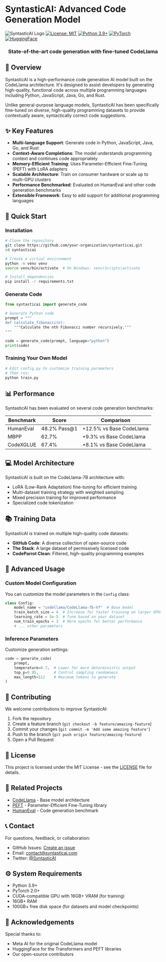 # SyntasticAI: Advanced Code Generation Model

![SyntasticAI Logo](https://img.shields.io/badge/SyntasticAI-v1.0-blue)
[![License: MIT](https://img.shields.io/badge/License-MIT-yellow.svg)](https://opensource.org/licenses/MIT)
[![Python 3.9+](https://img.shields.io/badge/python-3.9%2B-green.svg)](https://www.python.org/downloads/)
[![PyTorch](https://img.shields.io/badge/PyTorch-2.0%2B-red.svg)](https://pytorch.org/)
[![HuggingFace](https://img.shields.io/badge/🤗-Transformers-yellow.svg)](https://huggingface.co/docs/transformers/index)

<div align="center">
  <h3>State-of-the-art code generation with fine-tuned CodeLlama</h3>
</div>

## 🌟 Overview

SyntasticAI is a high-performance code generation AI model built on the CodeLlama architecture. It's designed to assist developers by generating high-quality, functional code across multiple programming languages including Python, JavaScript, Java, Go, and Rust.

Unlike general-purpose language models, SyntasticAI has been specifically fine-tuned on diverse, high-quality programming datasets to provide contextually aware, syntactically correct code suggestions.

## ✨ Key Features

- **Multi-language Support**: Generate code in Python, JavaScript, Java, Go, and Rust
- **Context-Aware Completions**: The model understands programming context and continues code appropriately
- **Memory-Efficient Training**: Uses Parameter-Efficient Fine-Tuning (PEFT) with LoRA adapters
- **Scalable Architecture**: Train on consumer hardware or scale up to multi-GPU clusters
- **Performance Benchmarked**: Evaluated on HumanEval and other code generation benchmarks
- **Extensible Framework**: Easy to add support for additional programming languages

## 🚀 Quick Start

### Installation

```bash
# Clone the repository
git clone https://github.com/your-organization/syntasticai.git
cd syntasticai

# Create a virtual environment
python -m venv venv
source venv/bin/activate  # On Windows: venv\Scripts\activate

# Install dependencies
pip install -r requirements.txt
```

### Generate Code

```python
from syntasticai import generate_code

# Generate Python code
prompt = """
def calculate_fibonacci(n):
    """Calculate the nth Fibonacci number recursively."""
"""

code = generate_code(prompt, language="python")
print(code)
```

### Training Your Own Model

```bash
# Edit config.py to customize training parameters
# Then run:
python train.py
```

## 📊 Performance

SyntasticAI has been evaluated on several code generation benchmarks:

| Benchmark | Score | Comparison |
|-----------|-------|------------|
| HumanEval | 48.2% Pass@1 | +12.5% vs Base CodeLlama |
| MBPP | 62.7% | +9.3% vs Base CodeLlama |
| CodeXGLUE | 67.4% | +8.1% vs Base CodeLlama |

## 💻 Model Architecture

SyntasticAI is built on the CodeLlama-7B architecture with:

- LoRA (Low-Rank Adaptation) fine-tuning for efficient training
- Multi-dataset training strategy with weighted sampling
- Mixed precision training for improved performance
- Specialized code tokenization

## 📚 Training Data

SyntasticAI is trained on multiple high-quality code datasets:

- **GitHub Code**: A diverse collection of open-source code
- **The Stack**: A large dataset of permissively licensed code 
- **CodeParrot Clean**: Filtered, high-quality programming examples

## 🔧 Advanced Usage

### Custom Model Configuration

You can customize the model parameters in the `Config` class:

```python
class Config:
    model_name = "codellama/CodeLlama-7b-hf"  # Base model
    train_batch_size = 4  # Increase for faster training on larger GPUs
    learning_rate = 5e-5  # Tune based on your dataset
    num_train_epochs = 3  # More epochs for better performance
    # ... other parameters
```

### Inference Parameters

Customize generation settings:

```python
code = generate_code(
    prompt,
    temperature=0.7,  # Lower for more deterministic output
    top_p=0.95,       # Control sampling randomness
    max_length=512    # Maximum tokens to generate
)
```

## 🤝 Contributing

We welcome contributions to improve SyntasticAI:

1. Fork the repository
2. Create a feature branch (`git checkout -b feature/amazing-feature`)
3. Commit your changes (`git commit -m 'Add some amazing feature'`)
4. Push to the branch (`git push origin feature/amazing-feature`)
5. Open a Pull Request

## 📄 License

This project is licensed under the MIT License - see the [LICENSE](LICENSE) file for details.

## 🔗 Related Projects

- [CodeLlama](https://github.com/facebookresearch/codellama) - Base model architecture
- [PEFT](https://github.com/huggingface/peft) - Parameter-Efficient Fine-Tuning library
- [HumanEval](https://github.com/openai/human-eval) - Code generation benchmark

## 📞 Contact

For questions, feedback, or collaboration:

- GitHub Issues: [Create an issue](https://github.com/your-organization/syntasticai/issues)
- Email: contact@syntasticai.com
- Twitter: [@SyntasticAI](https://twitter.com/SyntasticAI)

## ⚙️ System Requirements

- Python 3.9+
- PyTorch 2.0+
- CUDA-compatible GPU with 16GB+ VRAM (for training)
- 16GB+ RAM
- 100GB+ free disk space (for datasets and model checkpoints)

## 🙏 Acknowledgements

Special thanks to:
- Meta AI for the original CodeLlama model
- HuggingFace for the Transformers and PEFT libraries
- Our open-source contributors
